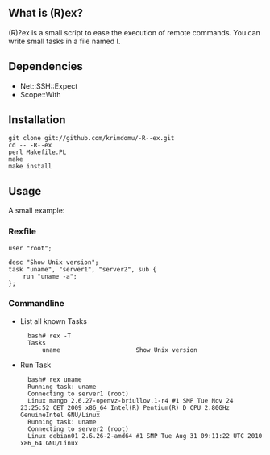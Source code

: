 ## What is (R)ex?

(R)?ex is a small script to ease the execution of remote commands. You can write small tasks in a file named I<Rexfile>.

## Dependencies

* Net::SSH::Expect
* Scope::With

## Installation

    git clone git://github.com/krimdomu/-R--ex.git
    cd -- -R--ex
    perl Makefile.PL
    make
    make install

## Usage

A small example:

### Rexfile

    user "root";
    
    desc "Show Unix version";
    task "uname", "server1", "server2", sub {
        run "uname -a";
    };

### Commandline

* List all known Tasks

        bash# rex -T
        Tasks
            uname                     Show Unix version

* Run Task 

        bash# rex uname
        Running task: uname
        Connecting to server1 (root)
        Linux mango 2.6.27-openvz-briullov.1-r4 #1 SMP Tue Nov 24 23:25:52 CET 2009 x86_64 Intel(R) Pentium(R) D CPU 2.80GHz GenuineIntel GNU/Linux
        Running task: uname
        Connecting to server2 (root)
        Linux debian01 2.6.26-2-amd64 #1 SMP Tue Aug 31 09:11:22 UTC 2010 x86_64 GNU/Linux

